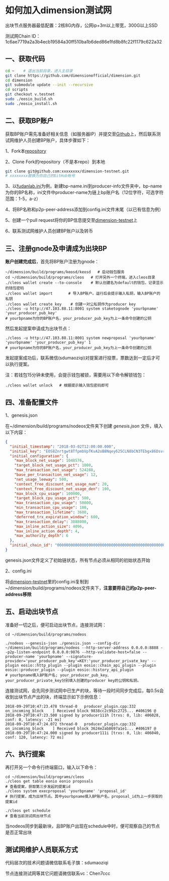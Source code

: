 # 如何加入dimension测试网

出块节点服务器最低配置：2核8G内存，公网ip+3m以上带宽，300G以上SSD

测试网Chain ID：1c6ae7719a2a3b4ecb19584a30ff510ba1b6ded86e1fd8b8fc22f1179c622a32

## 一、获取代码

```sh
cd ~    # 退出当前目录，进入主目录
git clone https://github.com/dimensionofficial/dimension.git
cd dimension
git submodule update --init --recursive
cd scripts
git checkout v.testnet
sudo ./eosio_build.sh
sudo ./eosio_install.sh
```



## 二、获取BP账户

获取BP账户需先准备好相关信息（如服务器IP）并提交至[Github](https://github.com/dimensionofficial/dimension-testnet)上，然后联系测试网维护人员创建BP账户，具体步骤如下：

1、Fork本[repository](https://github.com/dimensionofficial/dimension-testnet)

2、Clone Fork的repository（不是本repo）到本地

```sh
git clone git@github.com:xxxxxxxx/dimension-testnet.git 
# xxxxxxxx替换为你自己的GitHub帐号
```

3、以[fudanlab.ini](https://github.com/dimensionofficial/dimension-testnet/blob/master/producer-info/fudanlab.ini)为例，新建bp-name.ini到producer-info文件夹中，bp-name为你的BP名称，ini文件中producer-name为链上bp账户名（12位字符，可选字符范围：1-5，a-z）

4、将BP名称和p2p-peer-address添加到config.ini文件末尾（以已有信息为例）

5、创建一个pull request将你的BP信息提交至[dimension-testnet](https://github.com/dimensionofficial/dimension-testnet)上

6、联系测试网维护人员创建BP账户以及转币



## 三、注册gnode及申请成为出块BP

**账户创建完成后**，首先将BP账户注册为gnode：

```shell
~/dimension/build/programs/keosd/keosd   # 启动钱包服务
cd ~/dimension/build/programs/cleos   # 打开另外一个终端，进入cleos目录
./cleos wallet create --to-console    # 默认创建名为default的钱包，记录显示的钱包密码
./cleos wallet import       # 导入BP账户。运行后会提示输入私钥，输入BP账户的私钥
./cleos wallet create_key    # 创建一对公私钥作为producer key
./cleos -u http://47.103.88.11:8001 system staketognode 'yourbpname' 'your_producer_pub_key' 
# yourbpname为你的BP账户名，your_producer_pub_key为上一条命令创建的公钥
```

然后发起提案申请成为出块节点：

```shell
./cleos -u http://47.103.88.11:8001 system newproposal 'yourbpname' 'yourbpname' 'your_producer_pub_key' 1
# yourbpname为你的BP账户名，your_producer_pub_key为上一条命令创建的公钥
```

发起提案成功后，联系微信(sdumaoziqi)对提案进行投票，票数达到一定后才可以执行提案。

注：若钱包15分钟未使用，会提示钱包被锁，需要用以下命令解锁钱包：
```shell
./cleos wallet unlock   # 根据提示输入钱包密码即可
```


## 四、准备配置文件

1、genesis.json

在~/dimension/build/programs/nodeos文件夹下创建 *genesis.json* 文件，填入以下内容：

```json
{
  "initial_timestamp": "2018-03-02T12:00:00.000",
  "initial_key": "EOS8Znrtgwt8TfpmbVpTKvA2oB8Nqey625CLN8bCN3TEbgx86Dsvr",
  "initial_configuration": {
    "max_block_net_usage": 1048576,
    "target_block_net_usage_pct": 1000,
    "max_transaction_net_usage": 524288,
    "base_per_transaction_net_usage": 12,
    "net_usage_leeway": 500,
    "context_free_discount_net_usage_num": 20,
    "context_free_discount_net_usage_den": 100,
    "max_block_cpu_usage": 100000,
    "target_block_cpu_usage_pct": 500,
    "max_transaction_cpu_usage": 50000,
    "min_transaction_cpu_usage": 100,
    "max_transaction_lifetime": 3600,
    "deferred_trx_expiration_window": 600,
    "max_transaction_delay": 3888000,
    "max_inline_action_size": 4096,
    "max_inline_action_depth": 4,
    "max_authority_depth": 6
  },
  "initial_chain_id": "0000000000000000000000000000000000000000000000000000000000000000"
}
```

genesis.json文件定义了初始链状态，所有节点必须从相同的初始状态开始

2、config.ini

将[dimension-testnet](https://github.com/dimensionofficial/dimension-testnet)里的config.ini复制到~/dimension/build/programs/nodeos文件夹下，**注意要将自己的p2p-peer-address移除**



## 五、启动出块节点

准备好一切之后，便可启动出块节点，连接测试网：

```shell
cd ~/dimension/build/programs/nodeos

./nodeos --genesis-json ./genesis.json --config-dir ~/dimension/build/programs/nodeos --http-server-address 0.0.0.0:8888 --p2p-listen-endpoint 0.0.0.0:9876 --http-validate-host=false --producer-name 'yourbpname' --signature-provider='your_producer_pub_key'=KEY:'your_producer_private_key' --plugin eosio::http_plugin --plugin eosio::chain_api_plugin --plugin eosio::producer_plugin --plugin eosio::history_api_plugin
# yourbpname填入BP账户名; your_producer_pub_key、your_producer_private_key分别填入创建的producer key的公钥和私钥。
```

连接测试网，会先同步测试网中已生产的块，等待一段时间同步完成后，每0.5s会收到出块节点产出的块，终端显示如下示例信息：
```
2018-09-29T10:47:23.478 thread-0   producer_plugin.cpp:332       on_incoming_block    ] Received block 9838cc2c992c2725... #406196 @ 2018-09-29T10:47:23.500 signed by producer111h [trxs: 0, lib: 406028, conf: 0, latency: -21 ms]
2018-09-29T10:47:24.072 thread-0   producer_plugin.cpp:332       on_incoming_block    ] Received block 3624e2ab8697a1e1... #406197 @ 2018-09-29T10:47:24.000 signed by producer111i [trxs: 0, lib: 406040, conf: 120, latency: 72 ms]
```



## 六、执行提案

再打开另一个命令行终端窗口，输入以下命令：

```shell
cd ~/dimension/build/programs/cleos
./cleos get table eonio eonio proposals 
# 查看提案，获取第三步发起的提案id
./cleos system execproposal 'yourbpname' 'proposal_id'
# 执行提案，成为出块节点。其中yourbpname填入BP账户名，proposal_id为上一步获取的提案id

./cleos get schedule 
# 查看当前测试网出块节点
```
当nodeos同步到最新块，且BP账户出现在schedule中时，便可观察自己的节点是否正常出块





## 测试网维护人员联系方式

代码层次的技术问题请微信联系毛子旗：sdumaoziqi

节点连接测试网等其它问题请微信联系vc：Chen7ccc
